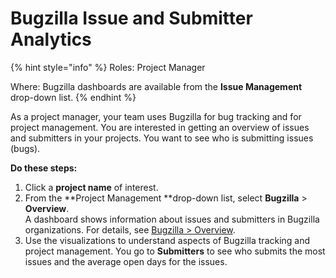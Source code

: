 # Bugzilla Issue and Submitter Analytics

{% hint style="info" %}
Roles: Project Manager

Where: Bugzilla dashboards are available from the **Issue Management** drop-down list.
{% endhint %}

As a project manager, your team uses Bugzilla for bug tracking and for project management. You are interested in getting an overview of issues and submitters in your projects. You want to see who is submitting issues (bugs).

**Do these steps:**

1. Click a **project name** of interest.
2. From the **Project Management **drop-down list, select **Bugzilla** > **Overview**.\
   A dashboard shows information about issues and submitters in Bugzilla organizations. For details, see [Bugzilla > Overview](../technical-metrics/project-management/bugzilla.md#Bugzilla-Bugzilla>Overview).
3. Use the visualizations to understand aspects of Bugzilla tracking and project management. You go to **Submitters** to see who submits the most issues and the average open days for the issues.
